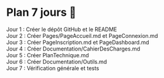 # Plan 7 jours 📆

Jour 1 : Créer le dépôt GitHub et le README  
Jour 2 : Créer Pages/PageAccueil.md et PageConnexion.md  
Jour 3 : Créer PageInscription.md et PageDashboard.md  
Jour 4 : Créer Documentation/CahierDesCharges.md  
Jour 5 : Créer PlanTechnique.md  
Jour 6 : Créer Documentation/Outils.md  
Jour 7 : Vérification générale et tests